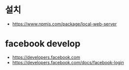# 설치
- https://www.npmjs.com/package/local-web-server

# facebook develop
- https://developers.facebook.com
- https://developers.facebook.com/docs/facebook-login

